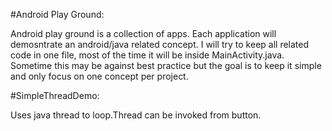 
#Android Play Ground:

Android play ground is a collection of apps. Each application will demosntrate an android/java related concept. I will try to keep all related code in one file, most of the time it will be inside MainActivity.java. Sometime this may be against best practice but the goal is to keep it simple and only focus on one concept per project. 

#SimpleThreadDemo:

Uses java thread to loop.Thread can be invoked from button.





